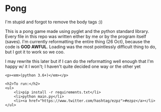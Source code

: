 <!DOCTYPE html>

<html>
	<h1> Pong </h1>
	<p>I'm stupid and forgot to remove the body tags :))</p>
	<p>This is a pong game made using pyglet and the python standard library. Every file in this repo was written either by me or by the program itself (saves). I'm currently reformatting the entire thing (26 Oct), because the code is <strong>GOD AWFUL</strong>. Loading was the most pointlessly difficult thing to do, but I got it to work so we coo. </p>
	<p>I may rewrite this later but if I can do the reformatting well enough that I'm happy w/ it I won't; I haven't quite decided one way or the other yet</p>
	
	<p><em>(python 3.6+)</em></p>

	<h2>To run:</h2>
	<ul>
		<li>pip install -r requirements.txt</li>
		<li>python main.py</li>
		<li><a href="https://www.twitter.com/hashtag/ezpz">#ezpz</a></li>
	</ul>
</html>
